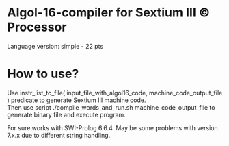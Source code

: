# Algol-16-compiler for Sextium III © Processor

Language version: simple - 22 pts

# How to use?

Use instr_list_to_file( input_file_with_algol16_code, machine_code_output_file ) predicate to generate Sextium III machine code.</br>
Then use script ./compile_words_and_run.sh machine_code_output_file to generate binary file and execute program.

For sure works with SWI-Prolog 6.6.4. May be some problems with version 7.x.x due to different string handling.

